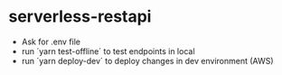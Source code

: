 # serverless-restapi

* Ask for .env file
* run ´yarn test-offline´ to test endpoints in local
* run ´yarn deploy-dev´ to deploy changes in dev environment (AWS)
